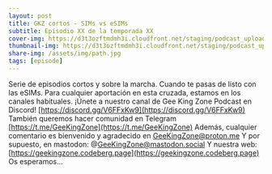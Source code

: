 ```yaml
---
layout: post
title: GKZ cortos - SIMs vs eSIMs
subtitle: Episodio XX de la temporada XX
cover-img: https://d3t3ozftmdmh3i.cloudfront.net/staging/podcast_uploaded_episode/14743809/14743809-1691158618797-a0793c47fecdf.jpg
thumbnail-img: https://d3t3ozftmdmh3i.cloudfront.net/staging/podcast_uploaded_episode/14743809/14743809-1691158618797-a0793c47fecdf.jpg
share-img: /assets/img/path.jpg
tags: [episode]
---
```


Serie de episodios cortos y sobre la marcha.
Cuando te pasas de listo con las eSIMs.
Para cualquier aportación en esta cruzada, estamos en los canales habituales.
¡Únete a nuestro canal de Gee King Zone Podcast en Discord! [https://discord.gg/V6FFxKw9](https://discord.gg/V6FFxKw9)
También queremos hacer comunidad en Telegram [https://t.me/GeeKingZone](https://t.me/GeeKingZone)
Además, cualquier comentario es bienvenido y agradecido en GeeKingZone@proton.me
Y por supuesto, en mastodon: @GeeKingZone@mastodon.social
Y nuestra web: [https://geekingzone.codeberg.page](https://geekingzone.codeberg.page)
Os esperamos...
